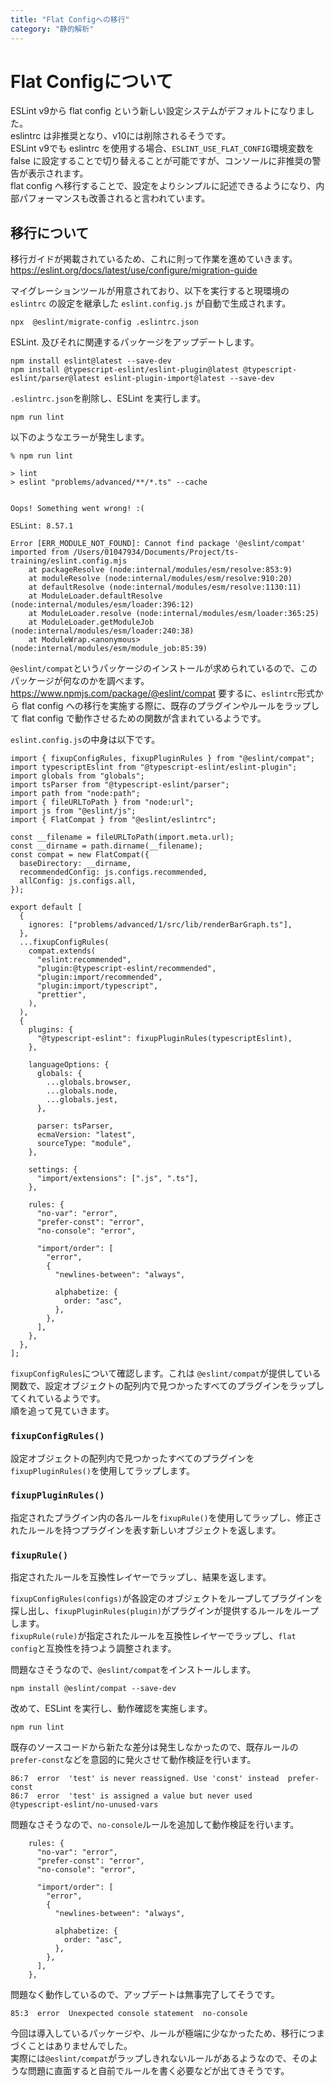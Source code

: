 ```yaml
---
title: "Flat Configへの移行"
category: "静的解析"
---
```


# Flat Configについて
ESLint v9から flat config という新しい設定システムがデフォルトになりました。  
eslintrc は非推奨となり、v10には削除されるそうです。  
ESLint v9でも eslintrc を使用する場合、`ESLINT_USE_FLAT_CONFIG`環境変数を false に設定することで切り替えることが可能ですが、コンソールに非推奨の警告が表示されます。  
flat config へ移行することで、設定をよりシンプルに記述できるようになり、内部パフォーマンスも改善されると言われています。  

## 移行について
移行ガイドが掲載されているため、これに則って作業を進めていきます。  
https://eslint.org/docs/latest/use/configure/migration-guide 

マイグレーションツールが用意されており、以下を実行すると現環境の `eslintrc` の設定を継承した `eslint.config.js` が自動で生成されます。
```
npx  @eslint/migrate-config .eslintrc.json 
```

ESLint. 及びそれに関連するパッケージをアップデートします。  
```
npm install eslint@latest --save-dev
npm install @typescript-eslint/eslint-plugin@latest @typescript-eslint/parser@latest eslint-plugin-import@latest --save-dev
```

`.eslintrc.json`を削除し、ESLint を実行します。  
```
npm run lint
```

以下のようなエラーが発生します。  
```
% npm run lint 

> lint
> eslint "problems/advanced/**/*.ts" --cache


Oops! Something went wrong! :(

ESLint: 8.57.1

Error [ERR_MODULE_NOT_FOUND]: Cannot find package '@eslint/compat' imported from /Users/01047934/Documents/Project/ts-training/eslint.config.mjs
    at packageResolve (node:internal/modules/esm/resolve:853:9)
    at moduleResolve (node:internal/modules/esm/resolve:910:20)
    at defaultResolve (node:internal/modules/esm/resolve:1130:11)
    at ModuleLoader.defaultResolve (node:internal/modules/esm/loader:396:12)
    at ModuleLoader.resolve (node:internal/modules/esm/loader:365:25)
    at ModuleLoader.getModuleJob (node:internal/modules/esm/loader:240:38)
    at ModuleWrap.<anonymous> (node:internal/modules/esm/module_job:85:39)
```

`@eslint/compat`というパッケージのインストールが求められているので、このパッケージが何なのかを調べます。  
https://www.npmjs.com/package/@eslint/compat
要するに、`eslintrc`形式から flat config への移行を実施する際に、既存のプラグインやルールをラップして flat config で動作させるための関数が含まれているようです。  

`eslint.config.js`の中身は以下です。
```
import { fixupConfigRules, fixupPluginRules } from "@eslint/compat";
import typescriptEslint from "@typescript-eslint/eslint-plugin";
import globals from "globals";
import tsParser from "@typescript-eslint/parser";
import path from "node:path";
import { fileURLToPath } from "node:url";
import js from "@eslint/js";
import { FlatCompat } from "@eslint/eslintrc";

const __filename = fileURLToPath(import.meta.url);
const __dirname = path.dirname(__filename);
const compat = new FlatCompat({
  baseDirectory: __dirname,
  recommendedConfig: js.configs.recommended,
  allConfig: js.configs.all,
});

export default [
  {
    ignores: ["problems/advanced/1/src/lib/renderBarGraph.ts"],
  },
  ...fixupConfigRules(
    compat.extends(
      "eslint:recommended",
      "plugin:@typescript-eslint/recommended",
      "plugin:import/recommended",
      "plugin:import/typescript",
      "prettier",
    ),
  ),
  {
    plugins: {
      "@typescript-eslint": fixupPluginRules(typescriptEslint),
    },

    languageOptions: {
      globals: {
        ...globals.browser,
        ...globals.node,
        ...globals.jest,
      },

      parser: tsParser,
      ecmaVersion: "latest",
      sourceType: "module",
    },

    settings: {
      "import/extensions": [".js", ".ts"],
    },

    rules: {
      "no-var": "error",
      "prefer-const": "error",
      "no-console": "error",

      "import/order": [
        "error",
        {
          "newlines-between": "always",

          alphabetize: {
            order: "asc",
          },
        },
      ],
    },
  },
];
```

`fixupConfigRules`について確認します。これは `@eslint/compat`が提供している関数で、設定オブジェクトの配列内で見つかったすべてのプラグインをラップしてくれているようです。  
順を追って見ていきます。  

### `fixupConfigRules()`
設定オブジェクトの配列内で見つかったすべてのプラグインを`fixupPluginRules()`を使用してラップします。

### `fixupPluginRules()`
指定されたプラグイン内の各ルールを`fixupRule()`を使用してラップし、修正されたルールを持つプラグインを表す新しいオブジェクトを返します。

### `fixupRule()`
指定されたルールを互換性レイヤーでラップし、結果を返します。

`fixupConfigRules(configs)`が各設定のオブジェクトをループしてプラグインを探し出し、`fixupPluginRules(plugin)`がプラグインが提供するルールをループします。  
`fixupRule(rule)`が指定されたルールを互換性レイヤーでラップし、`flat config`と互換性を持つよう調整されます。  

問題なさそうなので、`@eslint/compat`をインストールします。
```
npm install @eslint/compat --save-dev
```
改めて、ESLint を実行し、動作確認を実施します。  
```
npm run lint
```

既存のソースコードから新たな差分は発生しなかったので、既存ルールの`prefer-const`などを意図的に発火させて動作検証を行います。  
```
86:7  error  'test' is never reassigned. Use 'const' instead  prefer-const
86:7  error  'test' is assigned a value but never used        @typescript-eslint/no-unused-vars
```

問題なさそうなので、`no-console`ルールを追加して動作検証を行います。
```
    rules: {
      "no-var": "error",
      "prefer-const": "error",
      "no-console": "error",

      "import/order": [
        "error",
        {
          "newlines-between": "always",

          alphabetize: {
            order: "asc",
          },
        },
      ],
    },
```
問題なく動作しているので、アップデートは無事完了してそうです。
```
85:3  error  Unexpected console statement  no-console
```

今回は導入しているパッケージや、ルールが極端に少なかったため、移行につまづくことはありませんでした。  
実際には`@eslint/compat`がラップしきれないルールがあるようなので、そのような問題に直面すると自前でルールを書く必要などが出てきそうです。